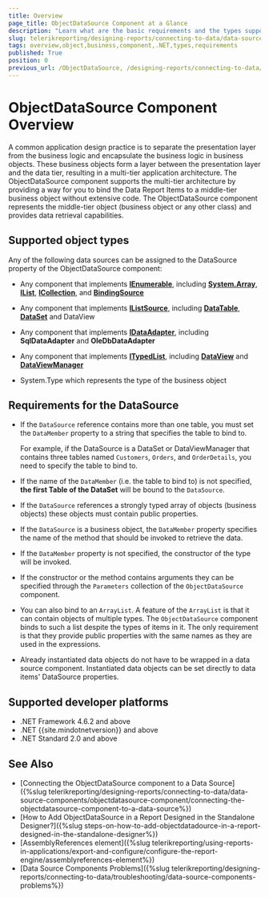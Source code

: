 ```yaml
---
title: Overview
page_title: ObjectDataSource Component at a Glance
description: "Learn what are the basic requirements and the types supported by the ObjectDataSource Component in Telerik Reporting."
slug: telerikreporting/designing-reports/connecting-to-data/data-source-components/objectdatasource-component/overview
tags: overview,object,business,component,.NET,types,requirements
published: True
position: 0
previous_url: /ObjectDataSource, /designing-reports/connecting-to-data/data-source-components/objectdatasource-component/
---
```


# ObjectDataSource Component Overview

A common application design practice is to separate the presentation layer from the business logic and encapsulate the business logic in business objects. These business objects form a layer between the presentation layer and the data tier, resulting in a multi-tier application architecture. The ObjectDataSource component supports the multi-tier architecture by providing a way for you to bind the Data Report Items to a middle-tier business object without extensive code. The ObjectDataSource component represents the middle-tier object (business object or any other class) and provides data retrieval capabilities.

## Supported object types

Any of the following data sources can be assigned to the DataSource property of the ObjectDataSource component:

* Any component that implements __[IEnumerable](https://learn.microsoft.com/en-us/dotnet/api/system.collections.ienumerable?redirectedfrom=MSDN&view=net-7.0)__, including __[System.Array](https://learn.microsoft.com/en-us/dotnet/api/system.array?redirectedfrom=MSDN&view=net-7.0)__, __[IList](https://learn.microsoft.com/en-us/dotnet/api/system.collections.ilist?redirectedfrom=MSDN&view=net-7.0)__, __[ICollection](https://learn.microsoft.com/en-us/dotnet/api/system.collections.icollection?redirectedfrom=MSDN&view=net-7.0)__, and __[BindingSource](https://learn.microsoft.com/en-us/dotnet/api/system.windows.forms.bindingsource?redirectedfrom=MSDN&view=windowsdesktop-7.0)__

* Any component that implements __[IListSource](https://learn.microsoft.com/en-us/dotnet/api/system.componentmodel.ilistsource?redirectedfrom=MSDN&view=net-7.0)__, including __[DataTable](https://learn.microsoft.com/en-us/dotnet/api/system.data.datatable?redirectedfrom=MSDN&view=net-7.0)__, __[DataSet](https://learn.microsoft.com/en-us/dotnet/api/system.data.dataset?redirectedfrom=MSDN&view=net-7.0)__ and DataView 

* Any component that implements __[IDataAdapter](https://learn.microsoft.com/en-us/dotnet/api/system.data.idataadapter?view=net-7.0)__, including __SqlDataAdapter__ and __OleDbDataAdapter__ 

* Any component that implements __[ITypedList](https://learn.microsoft.com/en-us/dotnet/api/system.componentmodel.itypedlist?view=net-7.0)__, including __[DataView](https://learn.microsoft.com/en-us/dotnet/api/system.data.dataview)__ and __[DataViewManager](https://learn.microsoft.com/en-us/dotnet/api/system.data.dataviewmanager)__ 

* System.Type which represents the type of the business object

## Requirements for the DataSource

* If the `DataSource` reference contains more than one table, you must set the `DataMember` property to a string that specifies the table to bind to.

	For example, if the DataSource is a DataSet or DataViewManager that contains three tables named `Customers`, `Orders`, and `OrderDetails`, you need to specify the table to bind to.

* If the name of the `DataMember` (i.e. the table to bind to) is not specified, __the first Table of the DataSet__ will be bound to the `DataSource`.
* If the `DataSource` references a strongly typed array of objects (business objects) these objects must contain public properties.
* If the `DataSource` is a business object, the `DataMember` property specifies the name of the method that should be invoked to retrieve the data.
* If the `DataMember` property is not specified, the constructor of the type will be invoked.
* If the constructor or the method contains arguments they can be specified through the `Parameters` collection of the `ObjectDataSource` component.
* You can also bind to an `ArrayList`. A feature of the `ArrayList` is that it can contain objects of multiple types. The `ObjectDataSource` component binds to such a list despite the types of items in it. The only requirement is that they provide public properties with the same names as they are used in the expressions.
* Already instantiated data objects do not have to be wrapped in a data source component. Instantiated data objects can be set directly to data items' DataSource properties.

## Supported developer platforms

* .NET Framework 4.6.2 and above
* .NET {{site.mindotnetversion}} and above
* .NET Standard 2.0 and above

## See Also

* [Connecting the ObjectDataSource component to a Data Source]({%slug telerikreporting/designing-reports/connecting-to-data/data-source-components/objectdatasource-component/connecting-the-objectdatasource-component-to-a-data-source%})
* [How to Add ObjectDataSource in a Report Designed in the Standalone Designer?]({%slug steps-on-how-to-add-objectdatadource-in-a-report-designed-in-the-standalone-designer%})
* [AssemblyReferences element]({%slug telerikreporting/using-reports-in-applications/export-and-configure/configure-the-report-engine/assemblyreferences-element%})
* [Data Source Components Problems]({%slug telerikreporting/designing-reports/connecting-to-data/troubleshooting/data-source-components-problems%})
